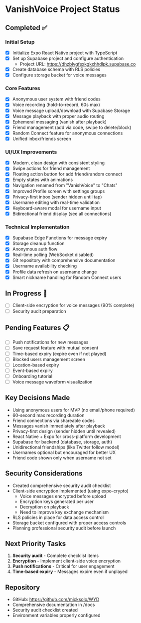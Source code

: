 # VanishVoice Project Status

## Completed ✅

### Initial Setup
- [x] Initialize Expo React Native project with TypeScript
- [x] Set up Supabase project and configure authentication
  - Project URL: https://dhzblvgfexkgkxhhdlpk.supabase.co
- [x] Create database schema with RLS policies
- [x] Configure storage bucket for voice messages

### Core Features
- [x] Anonymous user system with friend codes
- [x] Voice recording (hold-to-record, 60s max)
- [x] Voice message upload/download with Supabase Storage
- [x] Message playback with proper audio routing
- [x] Ephemeral messaging (vanish after playback)
- [x] Friend management (add via code, swipe to delete/block)
- [x] Random Connect feature for anonymous connections
- [x] Unified inbox/friends screen

### UI/UX Improvements
- [x] Modern, clean design with consistent styling
- [x] Swipe actions for friend management
- [x] Floating action button for add friend/random connect
- [x] Empty states with animations
- [x] Navigation renamed from "VanishVoice" to "Chats"
- [x] Improved Profile screen with settings groups
- [x] Privacy-first inbox (sender hidden until tap)
- [x] Username editing with real-time validation
- [x] Keyboard-aware modal for username input
- [x] Bidirectional friend display (see all connections)

### Technical Implementation
- [x] Supabase Edge Functions for message expiry
- [x] Storage cleanup function
- [x] Anonymous auth flow
- [x] Real-time polling (WebSocket disabled)
- [x] Git repository with comprehensive documentation
- [x] Username availability checking
- [x] Profile data refresh on username change
- [x] Smart nickname handling for Random Connect users

## In Progress 🔄
- [ ] Client-side encryption for voice messages (90% complete)
- [ ] Security audit preparation

## Pending Features 📋
- [ ] Push notifications for new messages
- [ ] Save request feature with mutual consent
- [ ] Time-based expiry (expire even if not played)
- [ ] Blocked users management screen
- [ ] Location-based expiry
- [ ] Event-based expiry
- [ ] Onboarding tutorial
- [ ] Voice message waveform visualization

## Key Decisions Made
- Using anonymous users for MVP (no email/phone required)
- 60-second max recording duration
- Friend connections via shareable codes
- Messages vanish immediately after playback
- Privacy-first design (sender hidden until revealed)
- React Native + Expo for cross-platform development
- Supabase for backend (database, storage, auth)
- Unidirectional friendships (like Twitter follow model)
- Usernames optional but encouraged for better UX
- Friend code shown only when username not set

## Security Considerations
- Created comprehensive security audit checklist
- Client-side encryption implemented (using expo-crypto)
  - Voice messages encrypted before upload
  - Encryption keys generated per user
  - Decryption on playback
  - Need to improve key exchange mechanism
- RLS policies in place for data access control
- Storage bucket configured with proper access controls
- Planning professional security audit before launch

## Next Priority Tasks
1. **Security audit** - Complete checklist items
2. **Encryption** - Implement client-side voice encryption
3. **Push notifications** - Critical for user engagement
4. **Time-based expiry** - Messages expire even if unplayed

## Repository
- GitHub: https://github.com/micksolo/WYD
- Comprehensive documentation in /docs
- Security audit checklist created
- Environment variables properly configured